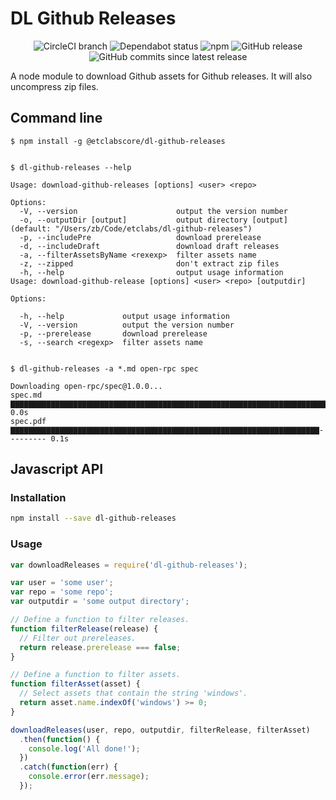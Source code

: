 # DL Github Releases

<center>
  <span>
    <img alt="CircleCI branch" src="https://img.shields.io/circleci/project/github/etclabscore/dl-github-releases/master.svg">
    <img alt="Dependabot status" src="https://api.dependabot.com/badges/status?host=github&repo=etclabscore/dl-github-releases" />
    <img alt="npm" src="https://img.shields.io/npm/dt/@etclabscore/dl-github-releases.svg" />
    <img alt="GitHub release" src="https://img.shields.io/github/release/etclabscore/dl-github-releases.svg" />
    <img alt="GitHub commits since latest release" src="https://img.shields.io/github/commits-since/etclabscore/dl-github-releases/latest.svg" />
  </span>
</center>

A node module to download Github assets for Github releases. It will also uncompress zip files.

## Command line

```
$ npm install -g @etclabscore/dl-github-releases


$ dl-github-releases --help

Usage: download-github-releases [options] <user> <repo>

Options:
  -V, --version                      output the version number
  -o, --outputDir [output]           output directory [output] (default: "/Users/zb/Code/etclabs/dl-github-releases")
  -p, --includePre                   download prerelease
  -d, --includeDraft                 download draft releases
  -a, --filterAssetsByName <rexexp>  filter assets name
  -z, --zipped                       don't extract zip files
  -h, --help                         output usage information
Usage: download-github-release [options] <user> <repo> [outputdir]

Options:

  -h, --help             output usage information
  -V, --version          output the version number
  -p, --prerelease       download prerelease
  -s, --search <regexp>  filter assets name


$ dl-github-releases -a *.md open-rpc spec

Downloading open-rpc/spec@1.0.0...
spec.md                  ▇▇▇▇▇▇▇▇▇▇▇▇▇▇▇▇▇▇▇▇▇▇▇▇▇▇▇▇▇▇▇▇▇▇▇▇▇▇▇▇▇▇▇▇▇▇▇▇▇▇▇▇▇▇▇▇▇▇▇▇▇▇▇▇▇▇▇▇▇▇▇▇▇▇▇▇▇▇ 0.0s
spec.pdf                 ▇▇▇▇▇▇▇▇▇▇▇▇▇▇▇▇▇▇▇▇▇▇▇▇▇▇▇▇▇▇▇▇▇▇▇▇▇▇▇▇▇▇▇▇▇▇▇▇▇▇▇▇▇▇▇▇▇▇▇▇▇▇▇▇▇▇▇▇▇--------- 0.1s
```

## Javascript API

### Installation

```bash
npm install --save dl-github-releases
```

### Usage

```javascript
var downloadReleases = require('dl-github-releases');

var user = 'some user';
var repo = 'some repo';
var outputdir = 'some output directory';

// Define a function to filter releases.
function filterRelease(release) {
  // Filter out prereleases.
  return release.prerelease === false;
}

// Define a function to filter assets.
function filterAsset(asset) {
  // Select assets that contain the string 'windows'.
  return asset.name.indexOf('windows') >= 0;
}

downloadReleases(user, repo, outputdir, filterRelease, filterAsset)
  .then(function() {
    console.log('All done!');
  })
  .catch(function(err) {
    console.error(err.message);
  });
```
